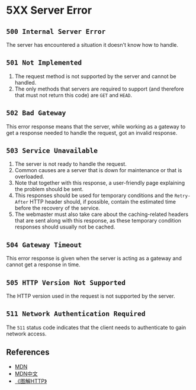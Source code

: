 # 5XX Server Error


## `500 Internal Server Error`
The server has encountered a situation it doesn't know how to handle.


## `501 Not Implemented`
1. The request method is not supported by the server and cannot be handled.
2. The only methods that servers are required to support (and therefore that
must not return this code) are `GET` and `HEAD`.


## `502 Bad Gateway`
This error response means that the server, while working as a gateway to get a
response needed to handle the request, got an invalid response.


## `503 Service Unavailable`
1. The server is not ready to handle the request.
2. Common causes are a server that is down for maintenance or that is overloaded.
3. Note that together with this response, a user-friendly page explaining the
problem should be sent.
4. This responses should be used for temporary conditions and the `Retry-After`
HTTP header should, if possible, contain the estimated time before the recovery
of the service.
5. The webmaster must also take care about the caching-related headers that are
sent along with this response, as these temporary condition responses should
usually not be cached.


## `504 Gateway Timeout`
This error response is given when the server is acting as a gateway and cannot
get a response in time.


## `505 HTTP Version Not Supported`
The HTTP version used in the request is not supported by the server.


## `511 Network Authentication Required`
The `511` status code indicates that the client needs to authenticate to gain
network access.


## References
* [MDN](https://developer.mozilla.org/en-US/docs/Web/HTTP/Status)
* [MDN中文](https://developer.mozilla.org/zh-CN/docs/Web/HTTP/Status)
* [《图解HTTP》](http://www.ituring.com.cn/book/1229)
